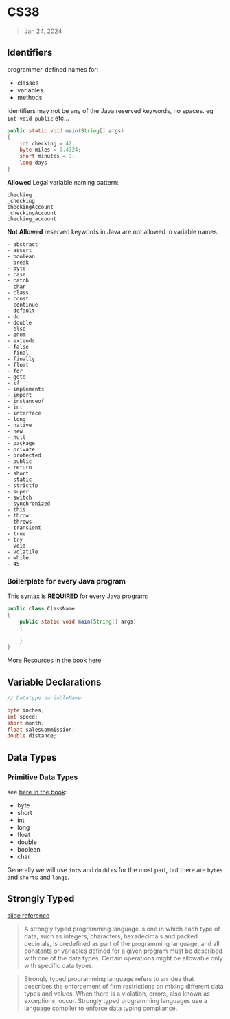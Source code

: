 # CS38
> Jan 24, 2024

## Identifiers
programmer-defined names for:
- classes
- variables
- methods

Identifiers may not be any of the Java reserved keywords, no spaces. eg `int void public` etc...

```java
public static void main(String[] args) 
{
    int checking = 42;
    byte miles = 0.4324;
    short minutes = 9;
    long days
}
```

**Allowed**
Legal variable naming pattern:
```
checking
_checking
checkingAccount
_checkingAccount
checking_account
```

**Not Allowed**
reserved keywords in Java are not allowed in variable names:
```
- abstract
- assert
- boolean
- break
- byte
- case
- catch
- char
- class
- const
- continue
- default
- do
- double
- else
- enum
- extends
- false
- final
- finally
- float
- for
- goto
- if
- implements
- import
- instanceof
- int
- interface
- long
- native
- new
- null
- package
- private
- protected
- public
- return
- short
- static
- strictfp
- super
- switch
- synchronized
- this
- throw
- throws
- transient
- true
- try
- void
- volatile
- while
- 45
```


### Boilerplate for every Java program

This syntax is **REQUIRED** for every Java program:

```java
public class ClassName
{
    public static void main(String[] args)
    {
        
    }
}
```

More Resources in the book [here](https://ivc-new.instructure.com/courses/9804/pages/chapter-2-reading-materials?module_item_id=698843)


## Variable Declarations
```java
// Datatype VariableName;

byte inches;
int speed;
short month;
float salesCommission;
double distance;
```

## Data Types
### Primitive Data Types
see [here in the book](https://plus.pearson.com/products/1b695838-0d1f-435a-ba77-95e471789145/pages/urn:pearson:entity:77307053-70e5-45ad-82ff-1444cdcddc44?userPreferredType=read): 
- byte
- short
- int
- long
- float
- double
- boolean
- char

Generally we will use `int`s and `double`s for the most part, but there are `byte`s and `short`s and `long`s.

## Strongly Typed
[slide reference](https://ivc-new.instructure.com/courses/9804/pages/chapter-2-reading-materials?module_item_id=698843)

> A strongly typed programming language is one in which each type of data, such as integers, characters, hexadecimals and packed decimals, is predefined as part of the programming language, and all constants or variables defined for a given program must be described with one of the data types. Certain operations might be allowable only with specific data types.

> Strongly typed programming language refers to an idea that describes the enforcement of firm restrictions on mixing different data types and values. When there is a violation, errors, also known as exceptions, occur. Strongly typed programming languages use a language compiler to enforce data typing compliance.


